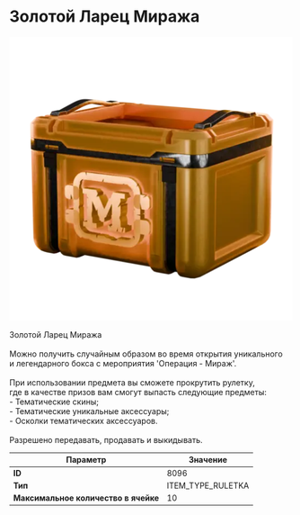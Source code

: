 # Золотой Ларец Миража

![Item Image](../img/8096.webp?raw=true)

Золотой Ларец Миража<br><br>Можно получить случайным образом во время открытия уникального<br>и легендарного бокса с мероприятия 'Операция - Мираж'.<br><br>При использовании предмета вы сможете прокрутить рулетку,<br>где в качестве призов вам смогут выпасть следующие предметы:<br>- Тематические скины;<br>- Тематические уникальные аксессуары;<br>- Осколки тематических аксессуаров.<br><br>Разрешено передавать, продавать и выкидывать.


| Параметр | Значение |
|----------|----------|
| **ID** | 8096 |
| **Тип** | ITEM_TYPE_RULETKA |
| **Максимальное количество в ячейке** | 10 |

